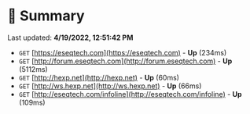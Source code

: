 # 📖 Summary
Last updated: **4/19/2022, 12:51:42 PM**

- `GET` [https://eseqtech.com](https://eseqtech.com) - **Up** (234ms)
- `GET` [http://forum.eseqtech.com](http://forum.eseqtech.com) - **Up** (5112ms)
- `GET` [http://hexp.net](http://hexp.net) - **Up** (60ms)
- `GET` [http://ws.hexp.net](http://ws.hexp.net) - **Up** (66ms)
- `GET` [http://eseqtech.com/infoline](http://eseqtech.com/infoline) - **Up** (109ms)
